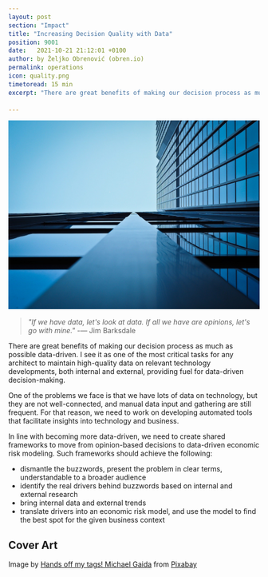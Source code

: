 ```yaml
---
layout: post
section: "Impact"
title: "Increasing Decision Quality with Data"
position: 9001
date:   2021-10-21 21:12:01 +0100
author: by Željko Obrenović (obren.io)
permalink: operations
icon: quality.png
timetoread: 15 min
excerpt: "There are great benefits of making our decision process as much as possible data-driven. I see it as one of the most critical tasks for any architect to maintain high-quality data on relevant technology developments, both internal and external, providing fuel for data-driven decision-making."

---
```

![](assets/images/arch/architecture-1048092_1920.jpg)


> *"If we have data, let's look at data. If all we have are opinions, let's go with mine."* -— Jim Barksdale

There are great benefits of making our decision process as much as possible data-driven. I see it as one of the most critical tasks for any architect to maintain high-quality data on relevant technology developments, both internal and external, providing fuel for data-driven decision-making.

One of the problems we face is that we have lots of data on technology, but they are not well-connected, and manual data input and gathering are still frequent. For that reason, we need to work on developing automated tools that facilitate insights into technology and business.

In line with becoming more data-driven, we need to create shared frameworks to move from opinion-based decisions to data-driven economic risk modeling. Such frameworks should achieve the following:
* dismantle the buzzwords, present the problem in clear terms, understandable to a broader audience
* identify the real drivers behind buzzwords based on internal and external research
* bring internal data and external trends
* translate drivers into an economic risk model, and use the model to find the best spot for the given business context

## Cover Art

Image by <a href="https://pixabay.com/users/652234-652234/?utm_source=link-attribution&amp;utm_medium=referral&amp;utm_campaign=image&amp;utm_content=1048092">Hands off my tags! Michael Gaida</a> from <a href="https://pixabay.com/?utm_source=link-attribution&amp;utm_medium=referral&amp;utm_campaign=image&amp;utm_content=1048092">Pixabay</a>
